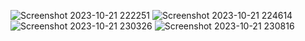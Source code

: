 ![Screenshot 2023-10-21 222251](https://github.com/DucChuyenSoftwareEngineer/home-credit-assignments/assets/59278166/548d79d3-c2c1-4df2-ae12-8976a3b53c29)
![Screenshot 2023-10-21 224614](https://github.com/DucChuyenSoftwareEngineer/home-credit-assignments/assets/59278166/295b0180-f652-4f67-a3e5-15a1090456bd)
![Screenshot 2023-10-21 230326](https://github.com/DucChuyenSoftwareEngineer/home-credit-assignments/assets/59278166/599cb255-aca9-455a-af87-22da4de20928)
![Screenshot 2023-10-21 230816](https://github.com/DucChuyenSoftwareEngineer/home-credit-assignments/assets/59278166/b52f8a8f-6b67-45a8-95eb-37b5d4ebb738)
